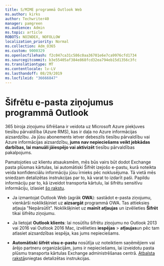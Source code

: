 ```yaml
---
title: S/MIME programmā Outlook Web
ms.author: kirks
author: Techwriter40
manager: pamgreen
ms.audience: Admin
ms.topic: article
ROBOTS: NOINDEX, NOFOLLOW
localization_priority: Normal
ms.collection: Adm_O365
ms.custom: 9000329
ms.openlocfilehash: f2c047ca31c586c0aa36701e6e7ca9976cfd1734
ms.sourcegitcommit: b3e55405af384e868fcd32ea794eb15d1356c3fc
ms.translationtype: MT
ms.contentlocale: lv-LV
ms.lasthandoff: 08/29/2019
ms.locfileid: "36666847"
---
```

# <a name="encrypt-email-messages-in-outlook"></a>Šifrētu e-pasta ziņojumus programmā Outlook

365 biroja ziņojumu šifrēšana ir veidota uz Microsoft Azure piekļuves tiesību pārvaldība (Azure RMS), kas ir daļa no Azure informācijas aizsardzību. Ja jūsu abonements ietver debeszils tiesību pārvaldību vai Azure informācijas aizsardzību, **jums nav nepieciešams veikt jebkādas darbības, lai manuāli jāiespējo vai aktivizēt** tiesību pārvaldības pakalpojums.

Pamatojoties uz klientu atsauksmēm, mēs būs vairs būt dodot Exchange pasta plūsmas kārtulas, lai automātiski Šifrēt izejošo e-pastu, kurā noteikta veida konfidenciālu informāciju jūsu īrnieks pēc noklusējuma. Tā vietā mēs sniedzam detalizētas instrukcijas par to, kā varat to izdarīt paši. Papildu informāciju par to, kā izveidot transporta kārtulu, lai šifrētu sensitīvu informāciju, izlasiet [šo rakstu](https://aka.ms/OmeEtr).

- Ja izmantojat Outlook Web (agrāk **OWA**): sastādot e-pasta ziņojumu, vienkārši noklikšķiniet uz **aizsargāt** programmā OWA. Tas attieksies atļauja "Nepārsūtīt". Noklikšķiniet uz **mainīt atļaujas** un izvēlieties **Šifrēt** tikai šifrētu ziņojumu.

- Ja lietojat **Outlook klients**: lai nosūtītu šifrētu ziņojumu no Outlook 2013 vai 2016 vai Outlook 2016 Mac, izvēlieties **iespējas** > **atļaujas**un pēc tam atlasiet aizsardzības iespēja, kas jums nepieciešams.

- **Automātiski šifrēt visu e-pastu** nosūtīja uz noteiktiem saņēmējiem vai ārējo partneru organizācijām, jums ir nepieciešams, lai izveidotu pasta plūsmu transporta kārtulas Exchange administrēšanas centrā. [Atbalsta rakstā](https://docs.microsoft.com/office365/securitycompliance/define-mail-flow-rules-to-encrypt-email#create-a-mail-flow-rule-to-encrypt-email-messages-with-the-new-ome-capabilities)sniegtas detalizētas instrukcijas.

